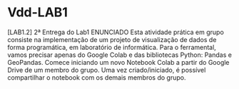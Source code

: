 # Vdd-LAB1
[LAB1.2] 2ª Entrega do Lab1 ENUNCIADO  Esta atividade prática em grupo consiste na implementação de um projeto de visualização de dados de forma programática, em laboratório de informática.   Para o ferramental, vamos precisar apenas do Google Colab e das bibliotecas Python: Pandas e GeoPandas. Comece iniciando um novo Notebook Colab a partir do Google Drive de um membro do grupo. Uma vez criado/iniciado, é possível compartilhar o notebook com os demais membros do grupo. 
